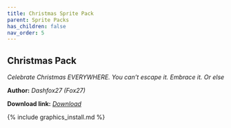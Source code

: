 ```yaml
---
title: Christmas Sprite Pack
parent: Sprite Packs
has_children: false
nav_order: 5
---
```


## Christmas Pack
*Celebrate Christmas EVERYWHERE. You can’t escape it. Embrace it. Or else*

**Author:** *Dashfox27 (Fox27)*

 **Download link:** *[Download](https://drive.google.com/file/d/1h2sMv5EPnFhTJqug-89w5kir6Jlmn6tl/view?usp=sharing)*

{% include graphics_install.md %}
